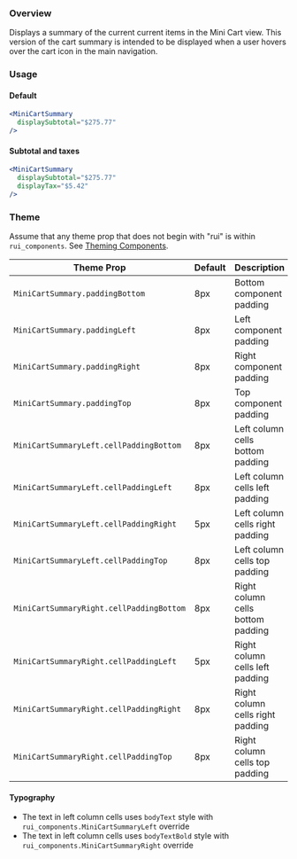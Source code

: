 ### Overview

Displays a summary of the current current items in the Mini Cart view. This version of the cart summary is intended to be displayed when a user hovers over the cart icon in the main navigation.

### Usage

#### Default

```jsx
<MiniCartSummary
  displaySubtotal="$275.77"
/>
```

#### Subtotal and taxes

```jsx
<MiniCartSummary
  displaySubtotal="$275.77"
  displayTax="$5.42"
/>
```

### Theme

Assume that any theme prop that does not begin with "rui" is within `rui_components`. See [Theming Components](./#!/Theming%20Components).

| Theme Prop                            | Default | Description                                                    |
| ------------------------------------- | ------- | -------------------------------------------------------------- |
| `MiniCartSummary.paddingBottom` | 8px | Bottom component padding |
| `MiniCartSummary.paddingLeft` | 8px | Left component padding |
| `MiniCartSummary.paddingRight` | 8px | Right component padding |
| `MiniCartSummary.paddingTop` | 8px | Top component padding |
| `MiniCartSummaryLeft.cellPaddingBottom` | 8px | Left column cells bottom padding |
| `MiniCartSummaryLeft.cellPaddingLeft` | 8px | Left column cells left padding |
| `MiniCartSummaryLeft.cellPaddingRight` | 5px | Left column cells right padding |
| `MiniCartSummaryLeft.cellPaddingTop` | 8px | Left column cells top padding |
| `MiniCartSummaryRight.cellPaddingBottom` | 8px | Right column cells bottom padding |
| `MiniCartSummaryRight.cellPaddingLeft` | 5px | Right column cells left padding |
| `MiniCartSummaryRight.cellPaddingRight` | 8px | Right column cells right padding |
| `MiniCartSummaryRight.cellPaddingTop` | 8px | Right column cells top padding |

#### Typography

- The text in left column cells uses `bodyText` style with `rui_components.MiniCartSummaryLeft` override
- The text in left column cells uses `bodyTextBold` style with `rui_components.MiniCartSummaryRight` override
